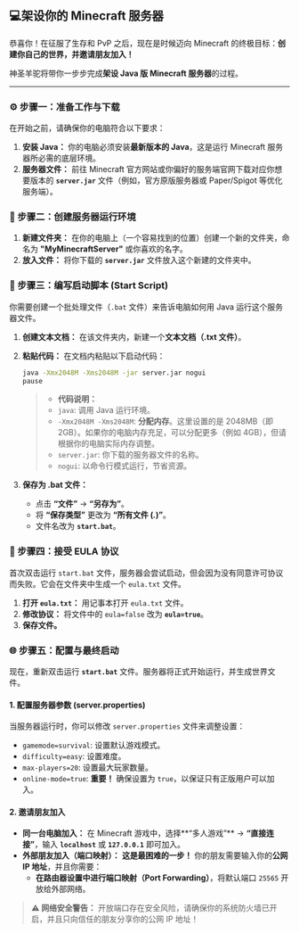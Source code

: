 ## 💻架设你的 Minecraft 服务器

恭喜你！在征服了生存和 PvP 之后，现在是时候迈向 Minecraft 的终极目标：**创建你自己的世界，并邀请朋友加入！**

神圣羊驼将带你一步步完成**架设 Java 版 Minecraft 服务器**的过程。

------



### ⚙️ 步骤一：准备工作与下载



在开始之前，请确保你的电脑符合以下要求：

1. **安装 Java：** 你的电脑必须安装**最新版本的 Java**，这是运行 Minecraft 服务器所必需的底层环境。
2. **服务器文件：** 前往 Minecraft 官方网站或你偏好的服务端官网下载对应你想要版本的 **`server.jar`** 文件（例如，官方原版服务器或 Paper/Spigot 等优化服务端）。



### 📂 步骤二：创建服务器运行环境



1. **新建文件夹：** 在你的电脑上（一个容易找到的位置）创建一个新的文件夹，命名为 **"MyMinecraftServer"** 或你喜欢的名字。
2. **放入文件：** 将你下载的 **`server.jar`** 文件放入这个新建的文件夹中。



### 🚀 步骤三：编写启动脚本 (Start Script)



你需要创建一个批处理文件（`.bat` 文件）来告诉电脑如何用 Java 运行这个服务器文件。

1. **创建文本文档：** 在该文件夹内，新建一个**文本文档（.txt 文件）**。

2. **粘贴代码：** 在文档内粘贴以下启动代码：

   ```bash
   java -Xmx2048M -Xms2048M -jar server.jar nogui
   pause
   ```

   > - **代码说明：**
   > - `java`: 调用 Java 运行环境。
   > - `-Xmx2048M -Xms2048M`: **分配内存**。这里设置的是 2048MB（即 2GB）。如果你的电脑内存充足，可以分配更多（例如 4GB），但请根据你的电脑实际内存调整。
   > - `server.jar`: 你下载的服务器文件的名称。
   > - `nogui`: 以命令行模式运行，节省资源。

3. **保存为 .bat 文件：**

   - 点击 **“文件”** -> **“另存为”**。
   - 将 **“保存类型”** 更改为 **“所有文件 (*.*)”**。
   - 文件名改为 **`start.bat`**。



### 🚫 步骤四：接受 EULA 协议



首次双击运行 `start.bat` 文件，服务器会尝试启动，但会因为没有同意许可协议而失败。它会在文件夹中生成一个 `eula.txt` 文件。

1. **打开 `eula.txt`：** 用记事本打开 `eula.txt` 文件。
2. **修改协议：** 将文件中的 `eula=false` 改为 **`eula=true`**。
3. **保存文件。**



### 🌐 步骤五：配置与最终启动



现在，重新双击运行 **`start.bat`** 文件。服务器将正式开始运行，并生成世界文件。



#### 1. 配置服务器参数 (server.properties)



当服务器运行时，你可以修改 `server.properties` 文件来调整设置：

- `gamemode=survival`: 设置默认游戏模式。
- `difficulty=easy`: 设置难度。
- `max-players=20`: 设置最大玩家数量。
- `online-mode=true`: **重要！** 确保设置为 `true`，以保证只有正版用户可以加入。



#### 2. 邀请朋友加入



- **同一台电脑加入：** 在 Minecraft 游戏中，选择**“多人游戏”** -> **“直接连接”**，输入 **`localhost`** 或 **`127.0.0.1`** 即可加入。
- **外部朋友加入（端口映射）：** **这是最困难的一步！** 你的朋友需要输入你的**公网 IP 地址**，并且你需要：
  - **在路由器设置中进行端口映射（Port Forwarding）**，将默认端口 `25565` 开放给外部网络。

> **⚠️ 网络安全警告：** 开放端口存在安全风险，请确保你的系统防火墙已开启，并且只向信任的朋友分享你的公网 IP 地址！